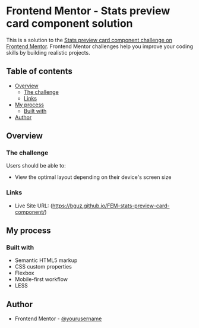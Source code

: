 # Frontend Mentor - Stats preview card component solution

This is a solution to the [Stats preview card component challenge on Frontend Mentor](https://www.frontendmentor.io/challenges/stats-preview-card-component-8JqbgoU62). Frontend Mentor challenges help you improve your coding skills by building realistic projects. 

## Table of contents

- [Overview](#overview)
  - [The challenge](#the-challenge)
  - [Links](#links)
- [My process](#my-process)
  - [Built with](#built-with)
- [Author](#author)

## Overview

### The challenge

Users should be able to:

- View the optimal layout depending on their device's screen size


### Links

- Live Site URL: (https://bguz.github.io/FEM-stats-preview-card-component/)

## My process

### Built with

- Semantic HTML5 markup
- CSS custom properties
- Flexbox
- Mobile-first workflow
- LESS

## Author

- Frontend Mentor - [@yourusername](https://www.frontendmentor.io/profile/bguz)
